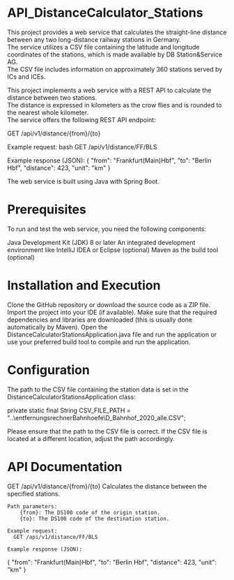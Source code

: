# API_DistanceCalculator_Stations

This project provides a web service that calculates the straight-line distance between any two long-distance railway stations in Germany.  
The service utilizes a CSV file containing the latitude and longitude coordinates of the stations, which is made available by DB Station&Service AG.   
The CSV file includes information on approximately 360 stations served by ICs and ICEs.  

This project implements a web service with a REST API to calculate the distance between two stations.   
The distance is expressed in kilometers as the crow flies and is rounded to the nearest whole kilometer.   
The service offers the following REST API endpoint:  

GET /api/v1/distance/{from}/{to}

Example request:
bash
GET /api/v1/distance/FF/BLS

Example response (JSON):
{
  "from": "Frankfurt(Main)Hbf",
  "to": "Berlin Hbf",
  "distance": 423,
  "unit": "km"
}

The web service is built using Java with Spring Boot.

# Prerequisites

To run and test the web service, you need the following components:

Java Development Kit (JDK) 8 or later
An integrated development environment like IntelliJ IDEA or Eclipse (optional)
Maven as the build tool (optional)

# Installation and Execution

Clone the GitHub repository or download the source code as a ZIP file.
Import the project into your IDE (if available).
Make sure that the required dependencies and libraries are downloaded (this is usually done automatically by Maven).
Open the DistanceCalculatorStationsApplication.java file and run the application or use your preferred build tool to compile and run the application.

# Configuration

The path to the CSV file containing the station data is set in the DistanceCalculatorStationsApplication class:

private static final String CSV_FILE_PATH = "..\\entfernungsrechnerBahnhoefe\\D_Bahnhof_2020_alle.CSV";

Please ensure that the path to the CSV file is correct. 
If the CSV file is located at a different location, adjust the path accordingly.

# API Documentation

GET /api/v1/distance/{from}/{to}
Calculates the distance between the specified stations.

    Path parameters:
        {from}: The DS100 code of the origin station.
        {to}: The DS100 code of the destination station.

    Example request:
      GET /api/v1/distance/FF/BLS

    Example response (JSON):

{
  "from": "Frankfurt(Main)Hbf",
  "to": "Berlin Hbf",
  "distance": 423,
  "unit": "km"
}
